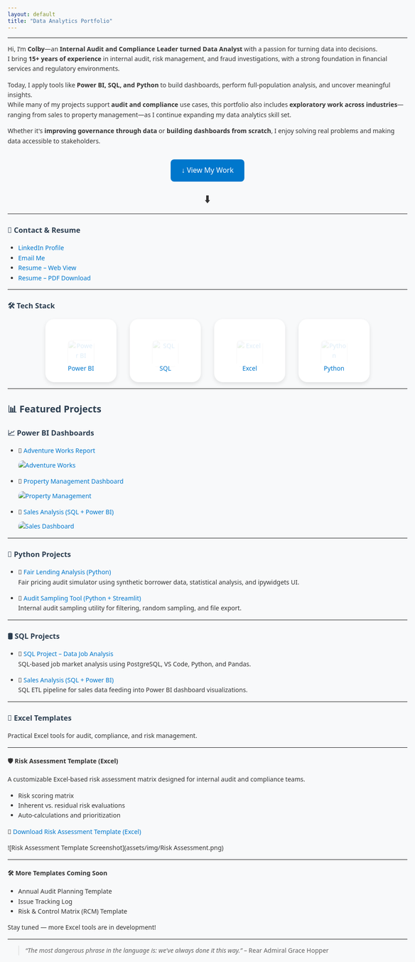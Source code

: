 ```yaml
---
layout: default
title: "Data Analytics Portfolio"
---
```


<style>

/* Body Cleanup */
body {
  max-width: 1100px;
  margin: auto;
  padding: 30px;
  font-family: 'Segoe UI', Tahoma, Geneva, Verdana, sans-serif;
  background-color: #f8f9fa;
  color: #333;
  line-height: 1.6;
}

/* Section Headers */
h1, h2, h3 {
  color: #2c3e50;
}

/* Header Text (Top Banner) */
header h1, header h2 {
  color: #ffffff !important;
  text-shadow: 1px 1px 3px rgba(0,0,0,0.6);
}

/* Link Styling */
a {
  color: #0077cc;
  text-decoration: none;
}
a:hover {
  text-decoration: underline;
}

/* Tech Stack Cards */
.tech-card {
  width: 120px;
  padding: 20px;
  border-radius: 20px;
  box-shadow: 0 4px 10px rgba(0,0,0,0.1);
  background: white;
  transition: transform 0.3s, box-shadow 0.3s;
}
.tech-card:hover {
  transform: scale(1.05);
  box-shadow: 0px 8px 20px rgba(0, 0, 0, 0.15);
}

/* Tech Labels */
.tech-label {
  margin-top: 10px;
  font-size: 14px;
}

/* Animate Images on Load */
.tech-card img {
  opacity: 0;
  transform: translateY(20px);
  animation: fadeInUp 0.6s ease-out forwards;
}
@keyframes fadeInUp {
  to {
    opacity: 1;
    transform: translateY(0);
  }
}

/* Project Images */
img {
  max-width: 100%;
  border-radius: 10px;
  margin-top: 10px;
}

/* View My Work Button */
.view-work-button {
  display: inline-block;
  padding: 12px 24px;
  font-size: 16px;
  background-color: #0077cc;
  color: white;
  border-radius: 8px;
  text-decoration: none;
  transition: background-color 0.3s;
  margin-bottom: 10px;
}
.view-work-button:hover {
  background-color: #005fa3;
}

/* Bouncing Arrow */
.bounce-arrow {
  font-size: 24px;
  margin-top: 10px;
  animation: bounce 2s infinite;
  transition: opacity 0.5s;
}
@keyframes bounce {
  0%, 20%, 50%, 80%, 100% {
    transform: translateY(0);
  }
  40% {
    transform: translateY(8px);
  }
  60% {
    transform: translateY(4px);
  }
}

/* Hide arrow when user scrolls */
.bounce-arrow.hide {
  opacity: 0;
  pointer-events: none;
}

</style>

<script>
  window.addEventListener('scroll', function() {
    var arrow = document.querySelector('.bounce-arrow');
    if (window.scrollY > 100) {
      arrow.classList.add('hide');
    } else {
      arrow.classList.remove('hide');
    }
  });
</script>

---

Hi, I’m **Colby**—an **Internal Audit and Compliance Leader turned Data Analyst** with a passion for turning data into decisions.  
I bring **15+ years of experience** in internal audit, risk management, and fraud investigations, with a strong foundation in financial services and regulatory environments.

Today, I apply tools like **Power BI, SQL, and Python** to build dashboards, perform full-population analysis, and uncover meaningful insights.  
While many of my projects support **audit and compliance** use cases, this portfolio also includes **exploratory work across industries**—ranging from sales to property management—as I continue expanding my data analytics skill set.

Whether it's **improving governance through data** or **building dashboards from scratch**, I enjoy solving real problems and making data accessible to stakeholders.

<div style="text-align: center; margin-top: 30px;">
  <a href="#featured-projects" class="view-work-button">
    ↓ View My Work
  </a>
  <div class="bounce-arrow">⬇️</div>
</div>

---

### 📇 Contact & Resume

- [LinkedIn Profile](https://www.linkedin.com/in/colby-k)
- [Email Me](mailto:colby.keller@gmail.com)
- [Resume – Web View](resume.md)
- [Resume – PDF Download](assets/docs/Resume.pdf)

---

### 🛠️ Tech Stack

<div style="display: flex; justify-content: center; flex-wrap: wrap; gap: 30px; text-align: center;">

  <div class="tech-card">
    <a href="#power-bi-dashboards" title="See Power BI Projects">
      <img src="assets/img/New_Power_BI_Logo.svg" alt="Power BI" width="60">
      <div class="tech-label">Power BI</div>
    </a>
  </div>

  <div class="tech-card">
    <a href="#sql-projects" title="See SQL Projects">
      <img src="assets/img/SQL.png" alt="SQL" width="60">
      <div class="tech-label">SQL</div>
    </a>
  </div>

  <div class="tech-card">
    <a href="#excel-templates" title="See Excel Templates">
      <img src="assets/img/Excel.png" alt="Excel" width="60">
      <div class="tech-label">Excel</div>
    </a>
  </div>

  <div class="tech-card">
    <a href="#python-projects" title="See Python Projects">
      <img src="assets/img/Python-logo-notext.svg" alt="Python" width="60">
      <div class="tech-label">Python</div>
    </a>
  </div>

</div>

---

## 📊 Featured Projects <a name="featured-projects"></a>

### 📈 Power BI Dashboards <a name="power-bi-dashboards"></a>

- 🔗 [Adventure Works Report](https://app.powerbi.com/view?r=eyJrIjoiODhkYWI5ZmYtZTk0Yy00NjUwLTg0YjItNjI3ODA3MDk1N2U5IiwidCI6ImRmODY3OWNkLWE4MGUtNDVkOC05OWFjLWM4M2VkN2ZmOTVhMCJ9)  
  [![Adventure Works](assets/img/AdventureWorks.png)](https://app.powerbi.com/view?r=eyJrIjoiODhkYWI5ZmYtZTk0Yy00NjUwLTg0YjItNjI3ODA3MDk1N2U5IiwidCI6ImRmODY3OWNkLWE4MGUtNDVkOC05OWFjLWM4M2VkN2ZmOTVhMCJ9)

- 🔗 [Property Management Dashboard](https://app.powerbi.com/view?r=eyJrIjoiZjc0MTliNDYtNjZmYy00MWY1LTlmNTEtMmFiNGI2Y2FmOGY2IiwidCI6ImRmODY3OWNkLWE4MGUtNDVkOC05OWFjLWM4M2VkN2ZmOTVhMCJ9)  
  [![Property Management](assets/img/property_management.png)](https://app.powerbi.com/view?r=eyJrIjoiZjc0MTliNDYtNjZmYy00MWY1LTlmNTEtMmFiNGI2Y2FmOGY2IiwidCI6ImRmODY3OWNkLWE4MGUtNDVkOC05OWFjLWM4M2VkN2ZmOTVhMCJ9)

- 🔗 [Sales Analysis (SQL + Power BI)](https://github.com/colby-k/SQL_PowerBI_Project_Sales_Analysis)  
  [![Sales Dashboard](assets/img/Sales_Report.png)](https://app.powerbi.com/view?r=eyJrIjoiODBmZTYzMzAtYzZlMi00ODRlLWE2ZWItMmJkNDgwODhlNTc2IiwidCI6ImRmODY3OWNkLWE4MGUtNDVkOC05OWFjLWM4M2VkN2ZmOTVhMCJ9&pageName=ReportSection)

---

### 🐍 Python Projects <a name="python-projects"></a>

- 📁 [Fair Lending Analysis (Python)](https://github.com/colby-k/Python_Project_Fair_Lending_Analysis)  
  Fair pricing audit simulator using synthetic borrower data, statistical analysis, and ipywidgets UI.

- 📁 [Audit Sampling Tool (Python + Streamlit)](https://audit-sampling-tool.streamlit.app/)  
  Internal audit sampling utility for filtering, random sampling, and file export.

---

### 🛢️ SQL Projects <a name="sql-projects"></a>

- 📁 [SQL Project – Data Job Analysis](https://github.com/colby-k/SQL_Project_Data_Job_Analysis)  
  SQL-based job market analysis using PostgreSQL, VS Code, Python, and Pandas.

- 📁 [Sales Analysis (SQL + Power BI)](https://github.com/colby-k/SQL_PowerBI_Project_Sales_Analysis)  
  SQL ETL pipeline for sales data feeding into Power BI dashboard visualizations.

---

### 📄 Excel Templates <a name="excel-templates"></a>

Practical Excel tools for audit, compliance, and risk management.

---

#### 🛡️ Risk Assessment Template (Excel)

A customizable Excel-based risk assessment matrix designed for internal audit and compliance teams.

- Risk scoring matrix
- Inherent vs. residual risk evaluations
- Auto-calculations and prioritization

📂 [Download Risk Assessment Template (Excel)](assets/files/risk_assessment_template.xlsx)

![Risk Assessment Template Screenshot](assets/img/Risk Assessment.png)


---

#### 🛠️ More Templates Coming Soon

- Annual Audit Planning Template
- Issue Tracking Log
- Risk & Control Matrix (RCM) Template

Stay tuned — more Excel tools are in development!

---

> *“The most dangerous phrase in the language is: we've always done it this way.”* – Rear Admiral Grace Hopper

